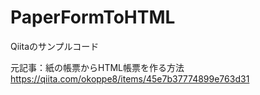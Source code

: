 # PaperFormToHTML

Qiitaのサンプルコード

元記事：紙の帳票からHTML帳票を作る方法
https://qiita.com/okoppe8/items/45e7b37774899e763d31
